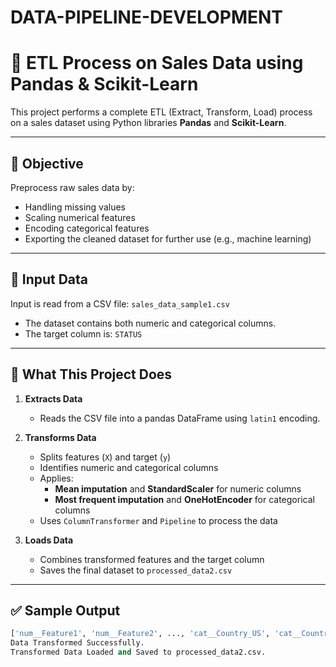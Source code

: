 # DATA-PIPELINE-DEVELOPMENT

# 🧪 ETL Process on Sales Data using Pandas & Scikit-Learn

This project performs a complete ETL (Extract, Transform, Load) process on a sales dataset using Python libraries **Pandas** and **Scikit-Learn**.

---

## 🎯 Objective

Preprocess raw sales data by:

- Handling missing values  
- Scaling numerical features  
- Encoding categorical features  
- Exporting the cleaned dataset for further use (e.g., machine learning)

---

## 📁 Input Data

Input is read from a CSV file: `sales_data_sample1.csv`

- The dataset contains both numeric and categorical columns.
- The target column is: `STATUS`

---

## 🧠 What This Project Does

1. **Extracts Data**  
   - Reads the CSV file into a pandas DataFrame using `latin1` encoding.

2. **Transforms Data**  
   - Splits features (`X`) and target (`y`)
   - Identifies numeric and categorical columns
   - Applies:
     - **Mean imputation** and **StandardScaler** for numeric columns  
     - **Most frequent imputation** and **OneHotEncoder** for categorical columns
   - Uses `ColumnTransformer` and `Pipeline` to process the data

3. **Loads Data**  
   - Combines transformed features and the target column
   - Saves the final dataset to `processed_data2.csv`

---

## ✅ Sample Output

```python
['num__Feature1', 'num__Feature2', ..., 'cat__Country_US', 'cat__Country_UK']
Data Transformed Successfully.
Transformed Data Loaded and Saved to processed_data2.csv.

